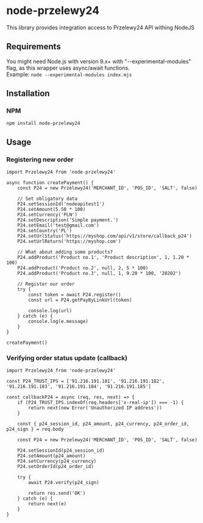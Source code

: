 # node-przelewy24
This library provides integration access to Przelewy24 API withing NodeJS

## Requirements
You might need Node.js with version 9.x+ with "--experimental-modules" flag, as this wrapper uses async/await functions.<br>
Example: `node --experimental-modules index.mjs`

## Installation

### NPM
`npm install node-przelewy24`

## Usage

### Registering new order
```
import Przelewy24 from 'node-przelewy24'

async function createPayment() {
    const P24 = new Przelewy24('MERCHANT_ID', 'POS_ID', 'SALT', false)

    // Set obligatory data
    P24.setSessionId('nodeapitest1')
    P24.setAmount(5.50 * 100)
    P24.setCurrency('PLN')
    P24.setDescription('Simple payment.')
    P24.setEmail('test@gmail.com')
    P24.setCountry('PL')
    P24.setUrlStatus('https://myshop.com/api/v1/store/callback_p24')
    P24.setUrlReturn('https://myshop.com')
    
    // What about adding some products?
    P24.addProduct('Product no.1', 'Product description', 1, 1.20 * 100)
    P24.addProduct('Product no.2', null, 2, 5 * 100)
    P24.addProduct('Product no.3', null, 1, 9.20 * 100, '20202')

    // Register our order
    try {
        const token = await P24.register()
        const url = P24.getPayByLinkUrl(token)

        console.log(url)
    } catch (e) {
        console.log(e.message)
    }
}

createPayment()
```

### Verifying order status update (callback)
```
import Przelewy24 from 'node-przelewy24'

const P24_TRUST_IPS = ['91.216.191.181', '91.216.191.182', '91.216.191.183', '91.216.191.184', '91.216.191.185']

const callbackP24 = async (req, res, next) => {
    if (P24_TRUST_IPS.indexOf(req.headers['x-real-ip']) === -1) {
        return next(new Error('Unauthorized IP address'))
    }

    const { p24_session_id, p24_amount, p24_currency, p24_order_id, p24_sign } = req.body

    const P24 = new Przelewy24('MERCHANT_ID', 'POS_ID', 'SALT', false)

    P24.setSessionId(p24_session_id)
    P24.setAmount(p24_amount)
    P24.setCurrency(p24_currency)
    P24.setOrderId(p24_order_id)

    try {
        await P24.verify(p24_sign)

        return res.send('OK')
    } catch (e) {
        return next(e)
    }
}
```
